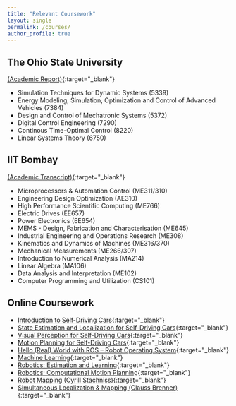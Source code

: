 ```yaml
---
title: "Relevant Coursework"
layout: single
permalink: /courses/
author_profile: true
---
```

## The Ohio State University
[(Academic Report)][o1]{:target="_blank"}
- Simulation Techniques for Dynamic Systems (5339)
- Energy Modeling, Simulation, Optimization and Control of Advanced Vehicles (7384)
- Design and Control of Mechatronic Systems (5372)
- Digital Control Engineering (7290)
- Continous Time-Optimal Control (8220)
- Linear Systems Theory (6750)

## IIT Bombay
[(Academic Transcript)][i1]{:target="_blank"}
- Microprocessors & Automation Control (ME311/310)
- Engineering Design Optimization (AE310)
- High Performance Scientific Computing (ME766)
- Electric Drives (EE657)
- Power Electronics (EE654)
- MEMS - Design, Fabrication and Characterisation (ME645)
- Industrial Engineering and Operations Research (ME308)
- Kinematics and Dynamics of Machines (ME316/370)
- Mechanical Measurements (ME266/307)
- Introduction to Numerical Analysis (MA214)
- Linear Algebra (MA106)
- Data Analysis and Interpretation (ME102)
- Computer Programming and Utilization (CS101)

## Online Coursework
<!-- - [Data Structures and Algorithms Specialization][0]{:target="_blank"} -->
- [Introduction to Self-Driving Cars][1]{:target="_blank"}
- [State Estimation and Localization for Self-Driving Cars][2]{:target="_blank"}
- [Visual Perception for Self-Driving Cars][3]{:target="_blank"}
- [Motion Planning for Self-Driving Cars][4]{:target="_blank"}
- [Hello (Real) World with ROS – Robot Operating System][5]{:target="_blank"}
- [Machine Learning][6]{:target="_blank"}
- [Robotics: Estimation and Learning][7]{:target="_blank"}
- [Robotics: Computational Motion Planning][8]{:target="_blank"}
- [Robot Mapping (Cyrill Stachniss)][9]{:target="_blank"}
- [Simultaneous Localization & Mapping (Clauss Brenner)][10]{:target="_blank"}


[o1]: assets/docs/osu_advising.pdf
[i1]: assets/docs/transcript.pdf
[0]: https://www.coursera.org/specializations/data-structures-algorithms#courses
[1]: https://www.coursera.org/learn/intro-self-driving-cars
[2]: https://www.coursera.org/learn/state-estimation-localization-self-driving-cars
[3]: https://www.coursera.org/learn/visual-perception-self-driving-cars
[4]: https://www.coursera.org/learn/motion-planning-self-driving-cars
[5]: https://www.edx.org/course/hello-real-world-with-ros-robot-operating-system
[6]: https://www.coursera.org/learn/machine-learning
[7]: https://www.coursera.org/learn/robotics-learning
[8]: https://www.coursera.org/learn/robotics-motion-planning
[9]: http://ais.informatik.uni-freiburg.de/teaching/ws13/mapping/
[10]: https://www.youtube.com/playlist?list=PLpUPoM7Rgzi_7YWn14Va2FODh7LzADBSm
